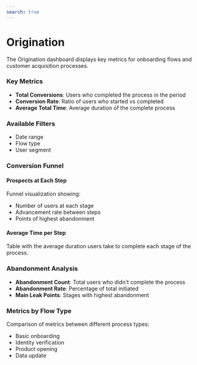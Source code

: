 ```yaml
---
search: true
---
```


# Origination

The Origination dashboard displays key metrics for onboarding flows and customer acquisition processes.

### Key Metrics

- **Total Conversions**: Users who completed the process in the period
- **Conversion Rate**: Ratio of users who started vs completed
- **Average Total Time**: Average duration of the complete process

### Available Filters

- Date range
- Flow type
- User segment

### Conversion Funnel

#### Prospects at Each Step
Funnel visualization showing:
- Number of users at each stage
- Advancement rate between steps
- Points of highest abandonment

#### Average Time per Step
Table with the average duration users take to complete each stage of the process.

### Abandonment Analysis

- **Abandonment Count**: Total users who didn't complete the process
- **Abandonment Rate**: Percentage of total initiated
- **Main Leak Points**: Stages with highest abandonment

### Metrics by Flow Type

Comparison of metrics between different process types:
- Basic onboarding
- Identity verification
- Product opening
- Data update